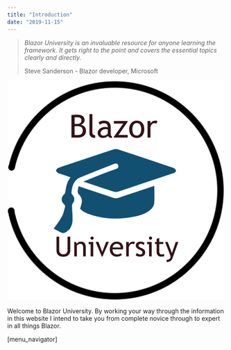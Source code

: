 ```yaml
---
title: "Introduction"
date: "2019-11-15"
---
```


> _Blazor University is an invaluable resource for anyone learning the framework. It gets right to the point and covers the essential topics clearly and directly._
> 
> Steve Sanderson - Blazor developer, Microsoft  

![](images/BlazorLogoLarge.png)

Welcome to Blazor University. By working your way through the information in this website I intend to take you from complete novice through to expert in all things Blazor.

\[menu\_navigator\]

